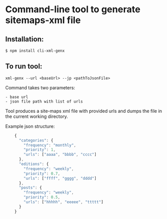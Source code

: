 # Command-line tool to generate sitemaps-xml file

## Installation:

    $ npm install cli-xml-genx


## To run tool:

`xml-genx --url <baseUrl> --jp <pathToJsonFile>`

Command takes two parameters:

    - base url
    - json file path with list of urls
    
Tool produces a site-maps xml file with provided urls and dumps the file in the current working directory.

Example json structure:

```javascript
    {
      "categories": {
        "frequency": "monthly",
        "priority": 1,
        "urls": ["aaaa", "bbbb", "cccc"]
      },
      "editions": {
        "frequency": "weekly",
        "priority": 0.7,
        "urls": ["ffff", "gggg", "dddd"]
      },
      "posts": {
        "frequency": "weekly",
        "priority": 0.5,
        "urls": ["hhhhh", "eeeee", "ttttt"]
      }
    }
```